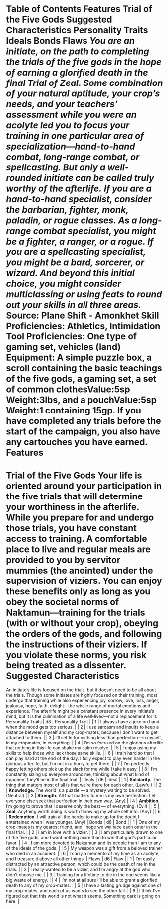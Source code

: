 Table of Contents
Features
Trial of the Five Gods
Suggested Characteristics
Personality Traits
Ideals
Bonds
Flaws
***You are an initiate, on the path to completing the trials of the five gods in the hope of earning a glorified death in the final Trial of Zeal. Some combination of your natural aptitude, your crop’s needs, and your teachers’ assessment while you were an acolyte led you to focus your training in one particular area of specialization—hand-to-hand combat, long-range combat, or spellcasting. But only a well-rounded initiate can be called truly worthy of the afterlife.***
***If you are a hand-to-hand specialist, consider the barbarian, fighter, monk, paladin, or rogue classes. As a long-range combat specialist, you might be a fighter, a ranger, or a rogue. If you are a spellcasting specialist, you might be a bard, sorcerer, or wizard. And beyond this initial choice, you might consider multiclassing or using feats to round out your skills in all three areas.***
Source: Plane Shift - Amonkhet
**Skill Proficiencies:** Athletics, Intimidation  
**Tool Proficiencies:** One type of gaming set, vehicles (land)  
**Equipment:** A simple puzzle box, a scroll containing the basic teachings of the five gods, a gaming set, a set of common clothesValue:5sp Weight:3lbs, and a pouchValue:5sp Weight:1 containing 15gp. If you have completed any trials before the start of the campaign, you also have any cartouches you have earned.
Features
========
Trial of the Five Gods
Your life is oriented around your participation in the five trials that will determine your worthiness in the afterlife. While you prepare for and undergo those trials, you have constant access to training. A comfortable place to live and regular meals are provided to you by servitor mummies (the anointed) under the supervision of viziers. You can enjoy these benefits only as long as you obey the societal norms of Naktamun—training for the trials (with or without your crop), obeying the orders of the gods, and following the instructions of their viziers. If you violate these norms, you risk being treated as a dissenter.
Suggested Characteristics
=========================
An initiate’s life is focused on the trials, but it doesn’t need to be all about the trials. Though some initiates are highly focused on their training, most undergo that training while also experiencing joy, sorrow, love, loss, anger, jealousy, hope, faith, delight—the whole range of mortal emotions and experience. The afterlife might be a constant presence in every initiate’s mind, but it is the culmination of a life well-lived—not a replacement for it.
Personality Traits
| d8 | Personality Trait |
| 1 | I always have a joke on hand when the mood gets too serious. |
| 2 | I use sarcasm and insults to keep a distance between myself and my crop-mates, because I don’t want to get attached to them. |
| 3 | I’ll settle for nothing less than perfection—in myself, in my cropmates, in everything. |
| 4 | I’m so focused on the glorious afterlife that nothing in this life can shake my calm resolve. |
| 5 | I enjoy using my skills to help those who lack those same skills. |
| 6 | I train hard so that I can play hard at the end of the day. I fully expect to play even harder in the glorious afterlife, but I’m not in a hurry to get there. |
| 7 | I’m perfectly happy letting others pick up the slack for me while I take it easy. |
| 8 | I’m constantly sizing up everyone around me, thinking about what kind of opponent they’ll be in the final trial. |
Ideals
| d6 | Ideal |
| 1 | **Solidarity.** The thing that matters most of all is that we’re there for each other. (Lawful) |
| 2 | **Knowledge.** The world is a puzzle — a mystery waiting to be solved. (Neutral) |
| 3 | **Strength.** All that matters to me is my own perfection. Let everyone else seek that perfection in their own way. (Any) |
| 4 | **Ambition.** I’m going to prove that I deserve only the best — of everything. (Evil) |
| 5 | **Zeal.** Anything worth doing is worth throwing my whole self into. (Any) |
| 6 | **Redemption.** I will train all the harder to make up for the doubt I entertained when I was younger. (Any) |
Bonds
| d6 | Bond |
| 1 | One of my crop-mates is my dearest friend, and I hope we will face each other in the final trial. |
| 2 | I am in love with a vizier. |
| 3 | I am particularly drawn to one of the five gods, and I want nothing more than to win that god’s particular favor. |
| 4 | I am more devoted to Naktamun and its people than I am to any of the ideals of the gods. |
| 5 | My weapon was a gift from a beloved trainer who died in an accident. |
| 6 | I carry a memento of my time as an acolyte, and I treasure it above all other things. |
Flaws
| d6 | Flaw |
| 1 | I’m easily distracted by an attractive person, which could be the death of me in the trials. |
| 2 | I really wanted to be a vizier, and I’m angry at the god who didn’t choose me. |
| 3 | Training for a lifetime to die in the end seems like a big waste of energy. |
| 4 | I’m not at all sure I’ll be able to grant a glorified death to any of my crop-mates. |
| 5 | I have a lasting grudge against one of my crop-mates, and each of us wants to see the other fail. |
| 6 | I think I’ve figured out that this world is not what it seems. Something dark is going on here. |